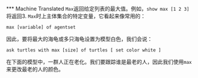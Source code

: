 ﻿*** Machine Translated
`Max`返回给定列表的最大值。例如，`show max [1 2 3]`将返回3. `Max`时上主体集合的特定变量，它看起来像常用的：

`max [variable] of agentset`

因此，要将最大的海龟或多只海龟设置为模型白色，我们会说：

`ask turtles with max [size] of turtles [ set color white ]`

在下面的模型中，一群人正在老化。我们要跟踪谁是最老的人，因此我们使用`max`来更改最老的人的颜色。